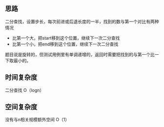 ## 思路
二分查找，设置步长，每次前进或后退长度的一半，找到的数与第一个对比有两种情况

- 比第一个大，把start移到这个位置，继续下一次二分查找
- 比第一个小，把end移到这个位置，继续下一次二分查找

题目说是旋转的，但测试用例里有单调递增的，返回时需要把找到的与第一个比一下取最小的。

## 时间复杂度
二分查找
O（logn）

## 空间复杂度
没有与n相关规模额外空间
O（1）

